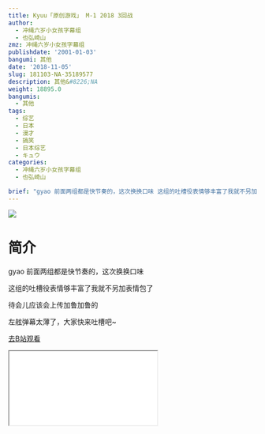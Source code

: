 ```yaml
---
title: Kyuu「原创游戏」 M-1 2018 3回战
author:
  - 冲绳六岁小女孩字幕组
  - 也弘崎山
zmz: 冲绳六岁小女孩字幕组
publishdate: '2001-01-03'
bangumi: 其他
date: '2018-11-05'
slug: 181103-NA-35189577
description: 其他&#8226;NA
weight: 18895.0
bangumis:
  - 其他
tags:
  - 综艺
  - 日本
  - 漫才
  - 搞笑
  - 日本综艺
  - キュウ
categories:
  - 冲绳六岁小女孩字幕组
  - 也弘崎山

brief: "gyao 前面两组都是快节奏的，这次换换口味 这组的吐槽役表情够丰富了我就不另加表情包了 待会儿应该会上传加鲁加鲁的 左舷弹幕太薄了，大家快来吐槽吧~"
---
```

![](https://i.imgur.com/VpgTi4F.jpg)
# 简介  
gyao
前面两组都是快节奏的，这次换换口味

这组的吐槽役表情够丰富了我就不另加表情包了

待会儿应该会上传加鲁加鲁的

左舷弹幕太薄了，大家快来吐槽吧~  

[去B站观看](https://www.bilibili.com/video/av35189577/)
<div class ="resp-container"><iframe class="testiframe" src="//player.bilibili.com/player.html?aid=35189577"", scrolling="no", allowfullscreen="true" > </iframe></div> 
